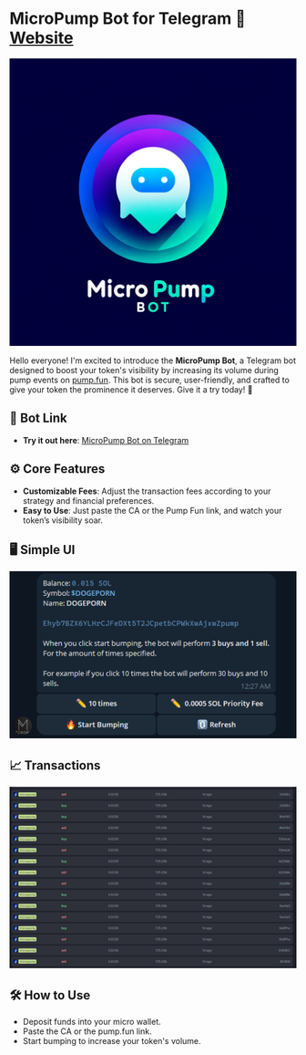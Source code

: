 # MicroPump Bot for Telegram 🚀 [Website](https://micro-pump-bot.netlify.app)

![Logo](public/images/logo.webp)

Hello everyone! I'm excited to introduce the **MicroPump Bot**, a Telegram bot designed to boost your token's visibility by increasing its volume during pump events on [pump.fun](https://pump.fun/board). This bot is secure, user-friendly, and crafted to give your token the prominence it deserves. Give it a try today! 🌟

## 🔗 Bot Link

- **Try it out here**: [MicroPump Bot on Telegram](https://t.me/micropump_bot)

## ⚙️ Core Features

- **Customizable Fees**: Adjust the transaction fees according to your strategy and financial preferences.
- **Easy to Use**: Just paste the CA or the Pump Fun link, and watch your token’s visibility soar.

## 🖥️ Simple UI

![Screenshot of MicroPump Bot](public/images/ui.png)

## 📈 Transactions

![Proof of Transactions](public/images/tx.png)

## 🛠️ How to Use

- Deposit funds into your micro wallet.
- Paste the CA or the pump.fun link.
- Start bumping to increase your token's volume.
